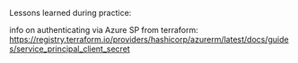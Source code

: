 Lessons learned during practice:

info on authenticating via Azure SP from terraform: https://registry.terraform.io/providers/hashicorp/azurerm/latest/docs/guides/service_principal_client_secret

